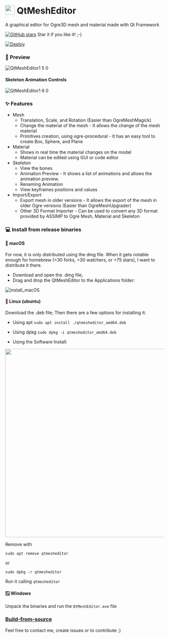 
# <img width=30 align="top" src="https://user-images.githubusercontent.com/996529/209745977-7b797223-46ce-4bce-aa70-707a88f2aaf2.png"> QtMeshEditor
A graphical editor for Ogre3D mesh and material made with Qt Framework

[![GitHub stars](https://img.shields.io/github/stars/fernandotonon/QtMeshEditor.svg?style=social&label=Star&maxAge=2592000)](https://GitHub.com/fernandotonon/QtMeshEditor/stargazers) Star it if you like it! ;-) 

[![Deploy](https://github.com/fernandotonon/QtMeshEditor/actions/workflows/deploy.yml/badge.svg)](https://github.com/fernandotonon/QtMeshEditor/actions/workflows/deploy.yml)

### :movie_camera: Preview

![QtMeshEditor1 5 0](https://user-images.githubusercontent.com/996529/210196572-7b49da4c-c5db-406d-9ab4-7fa20bacb6ae.gif)

#### Skeleton Animation Controls

![QtMeshEditor1 6 0](https://user-images.githubusercontent.com/996529/218779819-0a61156d-c014-4ad1-aa8b-cee900c9da56.gif)

### :sparkles: Features
* Mesh
  - Translation, Scale, and Rotation (Easier than OgreMeshMagick)
  - Change the material of the mesh - It allows the change of the mesh material
  - Primitives creation, using ogre-procedural - It has an easy tool to create Box, Sphere, and Plane
* Material
  - Shows in real time the material changes on the model
  - Material can be edited using GUI or code editor
* Skeleton
  - View the bones
  - Animation Preview - It shows a list of animations and allows the animation preview.
  - Renaming Animation
  - View keyframes positions and values
* Import/Export
  - Export mesh in older versions - It allows the export of the mesh in older Ogre versions (Easier than OgreMeshUpgrader)
  - Other 3D Format Importer - Can be used to convert any 3D format provided by ASSIMP to Ogre Mesh, Material and Skeleton

### :computer: Install from release binaries
#### :apple: macOS

For now, it is only distributed using the dmg file. When it gets notable enough for homebrew (>30 forks, >30 watchers, or >75 stars), I want to distribute it there.

* Download and open the .dmg file;
* Drag and drop the QtMeshEditor to the Applications folder:

![install_macOS](https://user-images.githubusercontent.com/996529/216797862-2592a40b-5f3d-4907-bcad-dc1feae4ff2f.gif)

#### :penguin: Linux (ubuntu)

Download the .deb file;
Then there are a few options for installing it:
* Using apt
`sudo apt install ./qtmesheditor_amd64.deb`

* Using dpkg
`sudo dpkg -i qtmesheditor_amd64.deb`

* Using the Software Install:
<img width="600" src="https://user-images.githubusercontent.com/996529/216799515-51494c16-c420-4535-a898-5b915a340c88.png">

Remove with 

`sudo apt remove qtmesheditor`

or

`sudo dpkg -r qtmesheditor`

Run it calling `qtmesheditor`

#### :window: Windows
Unpack the binaries and run the `QtMeshEditor.exe` file

### [Build-from-source](https://github.com/fernandotonon/QtMeshEditor/wiki/How-to-build)

Feel free to contact me, create issues or to contribute ;)

